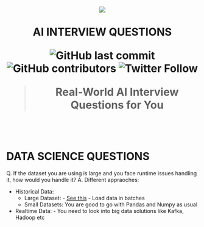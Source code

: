 <h1 align="center">
    <a href="https://github.com/mrsaeeddev/ai-interview-questions">
        <img src="https://raw.githubusercontent.com/mrsaeeddev/ai-interview-questions/master/logo.png">
    </a>
    <br/>
    <br/>
  AI INTERVIEW QUESTIONS
  
![GitHub last commit](https://img.shields.io/github/last-commit/mrsaeeddev/ai-interview-questions)
![GitHub contributors](https://img.shields.io/github/contributors/mrsaeeddev/ai-interview-questions)
![Twitter Follow](https://img.shields.io/twitter/follow/mrsaeeddev?label=Follow&style=social)
  > Real-World AI Interview Questions for You
</h1>
<br/>
<br/>

# DATA SCIENCE QUESTIONS

Q. If the dataset you are using is large and you face runtime issues handling it, how would you handle it?
A. Different appraoches:
- Historical Data:
    - Large Dataset: - [See this](https://www.analyticsvidhya.com/blog/2018/08/dask-big-datasets-machine_learning-python/)
                     - Load data in batches
    - Small Datasets: You are good to go with Pandas and Numpy as usual
- Realtime Data: - You need to look into big data solutions like Kafka, Hadoop etc
